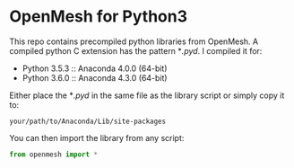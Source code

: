 
# OpenMesh for Python3

This repo contains precompiled python libraries from OpenMesh. A compiled python C extension has the pattern **.pyd*. I compiled it for:

 - Python 3.5.3 :: Anaconda 4.0.0 (64-bit)
 - Python 3.6.0 :: Anaconda 4.3.0 (64-bit)

 Either place the **.pyd* in the same file as the library script or simply copy it to:

```
your/path/to/Anaconda/Lib/site-packages
```

You can then import the library from any script:

```python
from openmesh import *
```
